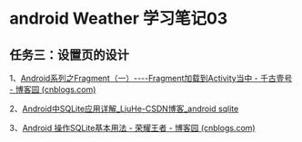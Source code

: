 # android Weather 学习笔记03

## 任务三：设置页的设计

1、[Android系列之Fragment（一）----Fragment加载到Activity当中 - 千古壹号 - 博客园 (cnblogs.com)](https://www.cnblogs.com/qianguyihao/p/3978989.html)

2、[Android中SQLite应用详解_LiuHe-CSDN博客_android sqlite](https://blog.csdn.net/liuhe688/article/details/6715983?utm_medium=distribute.pc_relevant.none-task-blog-baidujs_baidulandingword-0&spm=1001.2101.3001.4242)

3、[Android 操作SQLite基本用法 - 荣耀王者 - 博客园 (cnblogs.com)](https://www.cnblogs.com/foxy/p/7725010.html)


